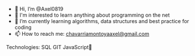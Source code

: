 - 👋 Hi, I’m @Axel0819
- 👀 I'm interested to learn anything about programming on the net
- 🌱 I’m currently learning algorithms, data structures and best practice for coding
- 📫 How to reach me: chavarriamontoyaaxel@gmail.com

Technologies:
SQL GIT JavaScript🔑
<!---
Axel0819/Axel0819 is a ✨ special ✨ repository because its `README.md` (this file) appears on your GitHub profile.
You can click the Preview link to take a look at your changes.
--->
